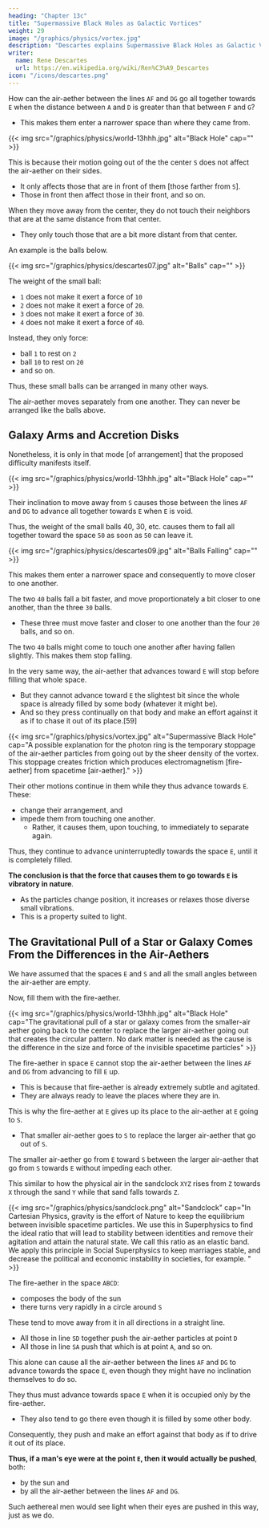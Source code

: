 ```yaml
---
heading: "Chapter 13c"
title: "Supermassive Black Holes as Galactic Vortices"
weight: 29
image: "/graphics/physics/vortex.jpg"
description: "Descartes explains Supermassive Black Holes as Galactic Vortices using the dynamics of the air-aether"
writer:
  name: Rene Descartes
  url: https://en.wikipedia.org/wiki/Ren%C3%A9_Descartes
icon: "/icons/descartes.png"
---
```



How can the air-aether between the lines `AF` and `DG` go all together towards `E` when the distance between `A` and `D` is greater than that between `F` and `G`? 
- This makes them enter a narrower space than where they came from.

{{< img src="/graphics/physics/world-13hhh.jpg" alt="Black Hole" cap="" >}}

This is because their motion going out of the the center `S` does not affect the air-aether on their sides.
- It only affects those that are in front of them [those farther from `S`].
- Those in front then affect those in their front, and so on. 

When they move away from the center, they do not touch their neighbors that are at the same distance from that center. 
- They only touch those that are a bit more distant from that center.

An example is the balls below. 

{{< img src="/graphics/physics/descartes07.jpg" alt="Balls" cap="" >}}

The weight of the small ball:
- `1` does not make it exert a force of `10`
- `2` does not make it exert a force of `20`.
- `3` does not make it exert a force of `30`.
- `4` does not make it exert a force of `40`.

Instead, they only force:
- ball `1` to rest on `2`
- ball `10` to rest on `20`
- and so on.
  
Thus, these small balls can be arranged in many other ways. 

The air-aether moves separately from one another. They can never be arranged like the balls above. 


## Galaxy Arms and Accretion Disks

Nonetheless, it is only in that mode [of arrangement] that the proposed difficulty manifests itself. 

{{< img src="/graphics/physics/world-13hhh.jpg" alt="Black Hole" cap="" >}}

<!-- For one could not suppose between those of its parts that are the same distance from the center of their territory an interval so small that it would not suffice to conceive  -->

Their inclination to move away from `S` causes those between the lines `AF` and `DG` to advance all together towards `E` when `E` is void. 


Thus, the weight of the small balls 40, 30, etc. causes them to fall all together toward the space `50` as soon as `50` can leave it.
 <!-- you see in Figure 9, compared with Figure 10, that  -->

{{< img src="/graphics/physics/descartes09.jpg" alt="Balls Falling" cap="" >}}

This makes them enter a narrower space and consequently to move closer to one another.

<!-- The balls that are marked with the same numeral are arranged in a space narrower than that which they leave, that is, by moving  -->

The two `40` balls fall a bit faster, and move proportionately a bit closer to one another, than the three `30` balls. 
- These three must move faster and closer to one another than the four `20` balls, and so on.

The two `40` balls might come to touch one another after having fallen slightly. This makes them stop falling. 

 <!-- (which is why they stop without being able to fall lower).  -->

In the very same way, the air-aether that advances toward `E` will stop before filling that whole space.
- But they cannot advance toward `E` the slightest bit since the whole space is already filled by some body (whatever it might be).
- And so they press continually on that body and make an effort against it as if to chase it out of its place.[59]

<!-- without it being enough to prove perfectly that  -->


{{< img src="/graphics/physics/vortex.jpg" alt="Supermassive Black Hole" cap="A possible explanation for the photon ring is the temporary stoppage of the air-aether particles from going out by the sheer density of the vortex. This stoppage creates friction which produces electromagnetism [fire-aether] from spacetime [air-aether]." >}}

Their other motions continue in them while they thus advance towards `E`. These:
- change their arrangement, and
- impede them from touching one another.
  - Rather, it causes them, upon touching, to immediately to separate again.

Thus, they continue to advance uninterruptedly towards the space `E`, until it is completely filled. 

**The conclusion is that the force that causes them to go towards `E` is vibratory in nature**.
- As the particles change position, it increases or relaxes those diverse small vibrations. 
- This is a property suited to light.


## The Gravitational Pull of a Star or Galaxy Comes From the Differences in the Air-Aethers

We have assumed that the spaces `E` and `S` and all the small angles between the air-aether are empty.

Now, fill them with the fire-aether. 

{{< img src="/graphics/physics/world-13hhh.jpg" alt="Black Hole" cap="The gravitational pull of a star or galaxy comes from the smaller-air aether going back to the center to replace the larger air-aether going out that creates the circular pattern. No dark matter is needed as the cause is the difference in the size and force of the invisible spacetime particles" >}}

The fire-aether in space `E` cannot stop the air-aether between the lines `AF` and `DG` from advancing to fill `E` up.
- This is because that fire-aether is already extremely subtle and agitated.
- They are always ready to leave the places where they are in.
 <!-- as any other body might be to enter them. -->

This is why the fire-aether at `E` gives up its place to the air-aether at `E` going to `S`.
- That smaller air-aether goes to `S` to replace the larger air-aether that go out of `S`.

 <!-- air-aether parts of the aethreal fire that occupies the small angles between the parts of the heaven cede their place without resistance to those coming from that space E and tending to go toward the point `S`.  -->

<!-- The other bodies are more united and larger and so have more force.  all tend to move away from it. -->

The smaller air-aether go from `E` toward `S` between the larger air-aether that go from `S` towards `E` without impeding each other.

This similar to how the physical air in the sandclock `XYZ` rises from `Z` towards `X` through the sand `Y` while that sand falls towards `Z`.

{{< img src="/graphics/physics/sandclock.png" alt="Sandclock" cap="In Cartesian Physics, gravity is the effort of Nature to keep the equilibrium between invisible spacetime particles. We use this in Superphysics to find the ideal ratio that will lead to stability between identities and remove their agitation and attain the natural state. We call this ratio as an elastic band. We apply this principle in Social Superphysics to keep marriages stable, and decrease the political and economic instability in societies, for example. " >}}


The fire-aether in the space `ABCD`:
- composes the body of the sun
- there turns very rapidly in a circle around `S`

These tend to move away from it in all directions in a straight line. 
- All those in line `SD` together push the air-aether particles at point `D`
- All those in line `SA` push that which is at point `A`, and so on.

This alone can cause all the air-aether between the lines `AF` and `DG` to advance towards the space `E`, even though they might have no inclination themselves to do so.

They thus must advance towards space `E` when it is occupied only by the fire-aether. 
- They also tend to go there even though it is filled by some other body.

Consequently, they push and make an effort against that body as if to drive it out of its place. 

**Thus, if a man's eye were at the point `E`, then it would actually be pushed**, both:
- by the sun and
- by all the air-aether between the lines `AF` and `DG`.

Such aethereal men would see light when their eyes are pushed in this way, just as we do.

<!-- The men of this new world will be of such a nature that, when their eyes are pushed in this manner, they will have from it a sensation very much like that which we have of light. -->
